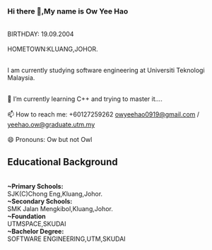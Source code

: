 ### Hi there 👋,My name is Ow Yee Hao
<br>BIRTHDAY: 19.09.2004<br>
<br>HOMETOWN:KLUANG,JOHOR.<br>

<br>I am currently studying software engineering at Universiti Teknologi Malaysia.<br>


<br>🌱 I’m currently learning C++ and trying to master it....<br>
<br>📫 How to reach me: +60127259262 
                    owyeehao0919@gmail.com / yeehao.ow@graduate.utm.my
                  <br>
<br>😄 Pronouns: Ow but not Owl<br>
## Educational Background
<br> **~Primary Schools:** <br>
SJK(C)Chong Eng,Kluang,Johor.
<br> **~Secondary Schools:** <br>
SMK Jalan Mengkibol,Kluang,Johor.
<br> **~Foundation** <br>
UTMSPACE,SKUDAI
<br> **~Bachelor Degree:** <br>
SOFTWARE ENGINEERING,UTM,SKUDAI

<!--
**Owwwwyh/Owwwwyh** is a ✨ _special_ ✨ repository because its `README.md` (this file) appears on your GitHub profile.
Here are some ideas to get you started:
- 🔭 I’m currently working on ...
- 👯 I’m looking to collaborate on ...
- 🤔 I’m looking for help with ...
- 💬 Ask me about ...
- ⚡ Fun fact: ...
-->
